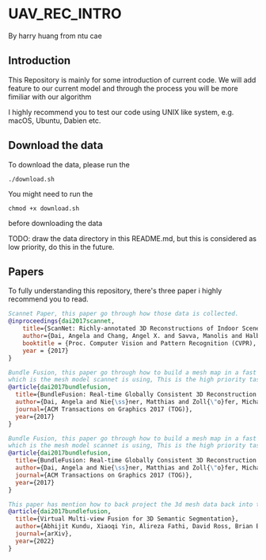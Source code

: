 # UAV_REC_INTRO

By harry huang from ntu cae

## Introduction

This Repository is mainly for some introduction of current code. We will add feature to our current model and through the process you will be more fimiliar with our algorithm

I highly recommend you to test our code using UNIX like system, e.g. macOS, Ubuntu, Dabien etc.

## Download the data

To download the data, please run the

```
./download.sh
```

You might need to run the

```
chmod +x download.sh
```

before downloading the data

TODO:
draw the data directory in this README.md, but this is considered as low priority, do this in the future.

## Papers

To fully understanding this repository, there's three paper i highly recommend you to read.

```bibtex
Scannet Paper, this paper go through how those data is collected.
@inproceedings{dai2017scannet,
    title={ScanNet: Richly-annotated 3D Reconstructions of Indoor Scenes},
    author={Dai, Angela and Chang, Angel X. and Savva, Manolis and Halber, Maciej and Funkhouser, Thomas and Nie{\ss}ner, Matthias},
    booktitle = {Proc. Computer Vision and Pattern Recognition (CVPR), IEEE},
    year = {2017}
}
```

```bibtex
Bundle Fusion, this paper go through how to build a mesh map in a fast way,
which is the mesh model scannet is using, This is the high priority task you need to do.
@article{dai2017bundlefusion,
  title={BundleFusion: Real-time Globally Consistent 3D Reconstruction using On-the-fly Surface Re-integration},
  author={Dai, Angela and Nie{\ss}ner, Matthias and Zoll{\"o}fer, Michael and Izadi, Shahram and Theobalt, Christian},
  journal={ACM Transactions on Graphics 2017 (TOG)},
  year={2017}
}
```

```bibtex
Bundle Fusion, this paper go through how to build a mesh map in a fast way,
which is the mesh model scannet is using, This is the high priority task you need to do.
@article{dai2017bundlefusion,
  title={BundleFusion: Real-time Globally Consistent 3D Reconstruction using On-the-fly Surface Re-integration},
  author={Dai, Angela and Nie{\ss}ner, Matthias and Zoll{\"o}fer, Michael and Izadi, Shahram and Theobalt, Christian},
  journal={ACM Transactions on Graphics 2017 (TOG)},
  year={2017}
}
```

```bibtex
This paper has mention how to back project the 3d mesh data back into the image plane
@article{dai2017bundlefusion,
  title={Virtual Multi-view Fusion for 3D Semantic Segmentation},
  author={Abhijit Kundu, Xiaoqi Yin, Alireza Fathi, David Ross, Brian Brewington, Thomas Funkhouser, Caroline Pantofaru},
  journal={arXiv},
  year={2022}
}
```
